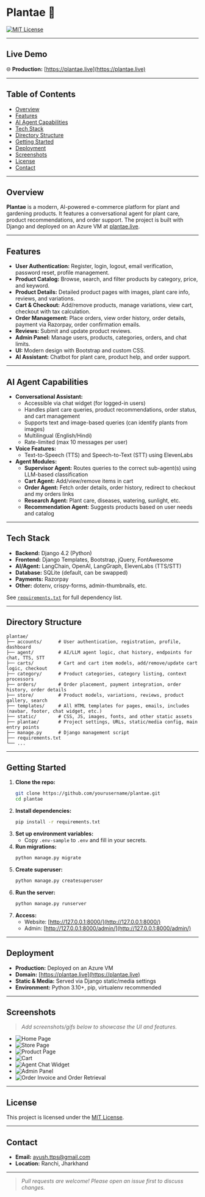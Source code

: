 # Plantae 🌱

[![MIT License](https://img.shields.io/badge/license-MIT-green.svg)](LICENSE)

---

## Live Demo

🌐 **Production:** [https://plantae.live](https://plantae.live)

---

## Table of Contents
- [Overview](#overview)
- [Features](#features)
- [AI Agent Capabilities](#ai-agent-capabilities)
- [Tech Stack](#tech-stack)
- [Directory Structure](#directory-structure)
- [Getting Started](#getting-started)
- [Deployment](#deployment)
- [Screenshots](#screenshots)
- [License](#license)
- [Contact](#contact)

---

## Overview

**Plantae** is a modern, AI-powered e-commerce platform for plant and gardening products. It features a conversational agent for plant care, product recommendations, and order support. The project is built with Django and deployed on an Azure VM at [plantae.live](https://plantae.live).

---

## Features

- **User Authentication:** Register, login, logout, email verification, password reset, profile management.
- **Product Catalog:** Browse, search, and filter products by category, price, and keyword.
- **Product Details:** Detailed product pages with images, plant care info, reviews, and variations.
- **Cart & Checkout:** Add/remove products, manage variations, view cart, checkout with tax calculation.
- **Order Management:** Place orders, view order history, order details, payment via Razorpay, order confirmation emails.
- **Reviews:** Submit and update product reviews.
- **Admin Panel:** Manage users, products, categories, orders, and chat limits.
- **UI:** Modern design with Bootstrap and custom CSS.
- **AI Assistant:** Chatbot for plant care, product help, and order support.

---

## AI Agent Capabilities

- **Conversational Assistant:**
  - Accessible via chat widget (for logged-in users)
  - Handles plant care queries, product recommendations, order status, and cart management
  - Supports text and image-based queries (can identify plants from images)
  - Multilingual (English/Hindi)
  - Rate-limited (max 10 messages per user)
- **Voice Features:**
  - Text-to-Speech (TTS) and Speech-to-Text (STT) using ElevenLabs
- **Agent Modules:**
  - **Supervisor Agent:** Routes queries to the correct sub-agent(s) using LLM-based classification
  - **Cart Agent:** Add/view/remove items in cart
  - **Order Agent:** Fetch order details, order history, redirect to checkout and my orders links
  - **Research Agent:** Plant care, diseases, watering, sunlight, etc.
  - **Recommendation Agent:** Suggests products based on user needs and catalog
  
---

## Tech Stack

- **Backend:** Django 4.2 (Python)
- **Frontend:** Django Templates, Bootstrap, jQuery, FontAwesome
- **AI/Agent:** LangChain, OpenAI, LangGraph, ElevenLabs (TTS/STT)
- **Database:** SQLite (default, can be swapped)
- **Payments:** Razorpay
- **Other:** dotenv, crispy-forms, admin-thumbnails, etc.

See [`requirements.txt`](requirements.txt) for full dependency list.

---

## Directory Structure

```
plantae/
├── accounts/      # User authentication, registration, profile, dashboard
├── agent/         # AI/LLM agent logic, chat history, endpoints for chat, TTS, STT
├── carts/         # Cart and cart item models, add/remove/update cart logic, checkout
├── category/      # Product categories, category listing, context processors
├── orders/        # Order placement, payment integration, order history, order details
├── store/         # Product models, variations, reviews, product gallery, search
├── templates/     # All HTML templates for pages, emails, includes (navbar, footer, chat widget, etc.)
├── static/        # CSS, JS, images, fonts, and other static assets
├── plantae/       # Project settings, URLs, static/media config, main entry points
├── manage.py      # Django management script
├── requirements.txt
└── ...
```

---

## Getting Started

1. **Clone the repo:**
   ```bash
   git clone https://github.com/yourusername/plantae.git
   cd plantae
   ```
2. **Install dependencies:**
   ```bash
   pip install -r requirements.txt
   ```
3. **Set up environment variables:**
   - Copy `.env-sample` to `.env` and fill in your secrets.
4. **Run migrations:**
   ```bash
   python manage.py migrate
   ```
5. **Create superuser:**
   ```bash
   python manage.py createsuperuser
   ```
6. **Run the server:**
   ```bash
   python manage.py runserver
   ```
7. **Access:**
   - Website: [http://127.0.0.1:8000/](http://127.0.0.1:8000/)
   - Admin: [http://127.0.0.1:8000/admin/](http://127.0.0.1:8000/admin/)

---

## Deployment

- **Production:** Deployed on an Azure VM
- **Domain:** [https://plantae.live](https://plantae.live)
- **Static & Media:** Served via Django static/media settings
- **Environment:** Python 3.10+, pip, virtualenv recommended

---

## Screenshots

> _Add screenshots/gifs below to showcase the UI and features._

- ![Home Page](docs/screenshots/home.png)
- ![Store Page](docs/screenshots/store.png)
- ![Product Page](docs/screenshots/product_detail.png)
- ![Cart](docs/screenshots/cart.png)
- ![Agent Chat Widget](docs/screenshots/agent_chat.png)
- ![Admin Panel](docs/screenshots/admin.png)
- ![Order Invoice and Order Retrieval](docs/screenshots/payment_success.png)

---

## License

This project is licensed under the [MIT License](LICENSE).

---

## Contact

- **Email:** ayush.ttps@gmail.com
- **Location:** Ranchi, Jharkhand

---

> _Pull requests are welcome! Please open an issue first to discuss changes._ 